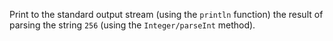 Print to the standard output stream (using the `println` function) the result of parsing the string `256` (using the `Integer/parseInt` method).
